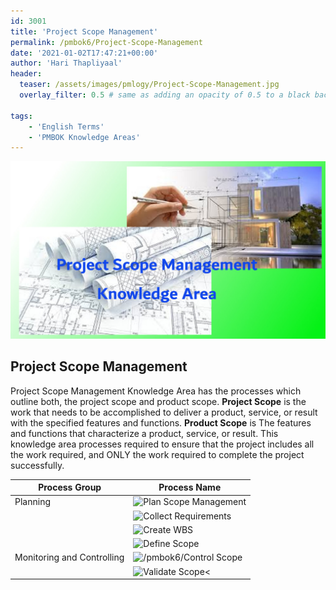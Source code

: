 ```yaml
---
id: 3001   
title: 'Project Scope Management'
permalink: /pmbok6/Project-Scope-Management
date: '2021-01-02T17:47:21+00:00'
author: 'Hari Thapliyaal'
header:
  teaser: /assets/images/pmlogy/Project-Scope-Management.jpg
  overlay_filter: 0.5 # same as adding an opacity of 0.5 to a black background

tags:
    - 'English Terms'
    - 'PMBOK Knowledge Areas'
---
```

![](/assets/images/pmlogy/Project-Scope-Management.jpg)

## Project Scope Management

Project Scope Management Knowledge Area has the processes which outline both, the project scope and product scope. **Project Scope** is the work that needs to be accomplished to deliver a product, service, or result with the specified features and functions. **Product Scope** is The features and functions that characterize a product, service, or result. This knowledge area processes required to ensure that the project includes all the work required, and ONLY the work required to complete the project successfully.

| **Process Group** | **Process Name** |
|---|---|
| Planning | ![Plan Scope Management](/pmbok6/Plan-Scope-Management/) |
|  | ![Collect Requirements](/pmbok6/Collect-Requirements/) |
|  | ![Create WBS](/pmbok6/Create-WBS/) |
|  | ![Define Scope](/pmbok6/Define-Scope/) |
| Monitoring and Controlling | ![/pmbok6/Control Scope](/pmbok6/Control-Scope/) |
|  | ![Validate Scope](/pmbok6/Validate-Scope/)< |